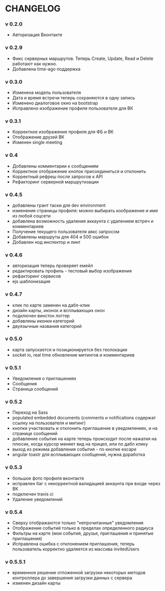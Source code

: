 # CHANGELOG

### v 0.2.0

* Авторизация Вконтакте

### v 0.2.9

* Фикс серверных маршрутов. Теперь Create, Update, Read и Delete работают как нужно.
* Добавлена time-ago поддержка

### v 0.3.0

* Изменена модель пользователя
* Дата и время встречи теперь сохраняются в одну запись
* Изменено диалоговое окно на bootstrap
* Исправлено изображение профиля пользователя для ВК

### v 0.3.1

* Корректное изображение профиля для ФБ и ВК
* Отображение друзей ВК
* Изменен single meeting

### v 0.4

* Добавлены комментарии к сообщениям
* Корректное отображение кнопок присоединиться и отклонить
* Корректный рефреш после запросов к API
* Рефакторинг серверной маршрутизации

### v 0.4.5

* добавлены грант таски для dev environment
* изменения страницы профиля: можно выбирать изображение и имя из любой соцсети
* добавлена возможность удаления аккаунта с удалением встреч и комментариев
* Получение текущего пользователя аякс запросом
* Добавлены маршруты для 404 и 500 ошибок
* Добавлен нод инспектор и линт

### v 0.4.6

* авторизация теперь проверяет емейл
* редактировать профиль - тестовый выбор изображения
* рефакторинг сервисов
* ejs шаблонизация

### v 0.4.7

* клик по карте заменен на дабл-клик
* дизайн карты, иконок и всплывающих окон
* подключен винстон логгер
* добавлены иконки категорий
* двуязычные названия категорий

### v 0.5.0

* карта запускается и позиционируется без геолокации
* socket io, real time обновление митингов и комментариев

### v 0.5.1

* Уведомления о приглашениях
* Сообщения
* Страница сообщений

### v 0.5.2

* Переход на Sass
* populated embedded documents (comments и notifications содержат ссылку на пользователя и митинг)
* кнопки участвовать и отклонить приглашение в уведомлениях, и на странице сообщений
* добавление события на карте теперь происходит после нажатия на плюсик, когда курсор меняет вид на прицел, или по дабл клику
* выход из режима добавления события - по кнопке escape
* angular toastr для всплывающих сообщений, нужна доработка

### v 0.5.3

* большое фото профиля вконтакте
* исправлен баг с некорректной валидацией аккаунта при входе через ВК
* подключен travis ci
* Удаление уведомлений

### v 0.5.4

* Сверху отображаются только "непрочитанные" уведомления
* Отображение событий только в пределах определенного радиуса
* Фильтры на карте (мои события, друзья, приглашения и принятые приглашения)
* Исправлена ошибка с отклонением приглашения, теперь пользователь корректно удаляется из массива invitedUsers

### v 0.5.5.1

* временное решение отложенной загрузки некоторых методов контроллера до завершения загрузки данных с сервера
* изменен дизайн карты






